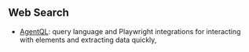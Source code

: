 
## Web Search

- [AgentQL](https://www.agentql.com/): query language and Playwright integrations for interacting with elements and extracting data quickly,